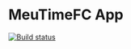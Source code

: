 # MeuTimeFC App

[![Build status](https://build.appcenter.ms/v0.1/apps/4cec468d-6e8a-460c-8dab-51eb9a1e4a75/branches/master/badge)](https://appcenter.ms)
